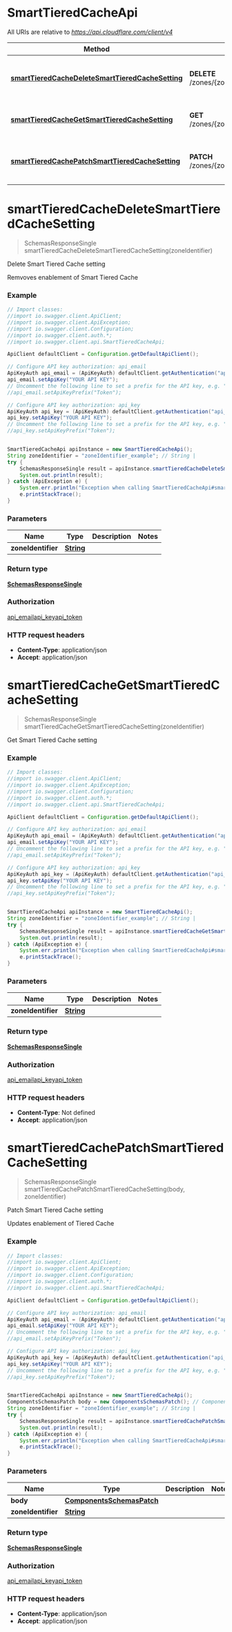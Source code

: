 # SmartTieredCacheApi

All URIs are relative to *https://api.cloudflare.com/client/v4*

Method | HTTP request | Description
------------- | ------------- | -------------
[**smartTieredCacheDeleteSmartTieredCacheSetting**](SmartTieredCacheApi.md#smartTieredCacheDeleteSmartTieredCacheSetting) | **DELETE** /zones/{zone_identifier}/cache/tiered_cache_smart_topology_enable | Delete Smart Tiered Cache setting
[**smartTieredCacheGetSmartTieredCacheSetting**](SmartTieredCacheApi.md#smartTieredCacheGetSmartTieredCacheSetting) | **GET** /zones/{zone_identifier}/cache/tiered_cache_smart_topology_enable | Get Smart Tiered Cache setting
[**smartTieredCachePatchSmartTieredCacheSetting**](SmartTieredCacheApi.md#smartTieredCachePatchSmartTieredCacheSetting) | **PATCH** /zones/{zone_identifier}/cache/tiered_cache_smart_topology_enable | Patch Smart Tiered Cache setting

<a name="smartTieredCacheDeleteSmartTieredCacheSetting"></a>
# **smartTieredCacheDeleteSmartTieredCacheSetting**
> SchemasResponseSingle smartTieredCacheDeleteSmartTieredCacheSetting(zoneIdentifier)

Delete Smart Tiered Cache setting

Remvoves enablement of Smart Tiered Cache

### Example
```java
// Import classes:
//import io.swagger.client.ApiClient;
//import io.swagger.client.ApiException;
//import io.swagger.client.Configuration;
//import io.swagger.client.auth.*;
//import io.swagger.client.api.SmartTieredCacheApi;

ApiClient defaultClient = Configuration.getDefaultApiClient();

// Configure API key authorization: api_email
ApiKeyAuth api_email = (ApiKeyAuth) defaultClient.getAuthentication("api_email");
api_email.setApiKey("YOUR API KEY");
// Uncomment the following line to set a prefix for the API key, e.g. "Token" (defaults to null)
//api_email.setApiKeyPrefix("Token");

// Configure API key authorization: api_key
ApiKeyAuth api_key = (ApiKeyAuth) defaultClient.getAuthentication("api_key");
api_key.setApiKey("YOUR API KEY");
// Uncomment the following line to set a prefix for the API key, e.g. "Token" (defaults to null)
//api_key.setApiKeyPrefix("Token");


SmartTieredCacheApi apiInstance = new SmartTieredCacheApi();
String zoneIdentifier = "zoneIdentifier_example"; // String | 
try {
    SchemasResponseSingle result = apiInstance.smartTieredCacheDeleteSmartTieredCacheSetting(zoneIdentifier);
    System.out.println(result);
} catch (ApiException e) {
    System.err.println("Exception when calling SmartTieredCacheApi#smartTieredCacheDeleteSmartTieredCacheSetting");
    e.printStackTrace();
}
```

### Parameters

Name | Type | Description  | Notes
------------- | ------------- | ------------- | -------------
 **zoneIdentifier** | [**String**](.md)|  |

### Return type

[**SchemasResponseSingle**](SchemasResponseSingle.md)

### Authorization

[api_email](../README.md#api_email)[api_key](../README.md#api_key)[api_token](../README.md#api_token)

### HTTP request headers

 - **Content-Type**: application/json
 - **Accept**: application/json

<a name="smartTieredCacheGetSmartTieredCacheSetting"></a>
# **smartTieredCacheGetSmartTieredCacheSetting**
> SchemasResponseSingle smartTieredCacheGetSmartTieredCacheSetting(zoneIdentifier)

Get Smart Tiered Cache setting

### Example
```java
// Import classes:
//import io.swagger.client.ApiClient;
//import io.swagger.client.ApiException;
//import io.swagger.client.Configuration;
//import io.swagger.client.auth.*;
//import io.swagger.client.api.SmartTieredCacheApi;

ApiClient defaultClient = Configuration.getDefaultApiClient();

// Configure API key authorization: api_email
ApiKeyAuth api_email = (ApiKeyAuth) defaultClient.getAuthentication("api_email");
api_email.setApiKey("YOUR API KEY");
// Uncomment the following line to set a prefix for the API key, e.g. "Token" (defaults to null)
//api_email.setApiKeyPrefix("Token");

// Configure API key authorization: api_key
ApiKeyAuth api_key = (ApiKeyAuth) defaultClient.getAuthentication("api_key");
api_key.setApiKey("YOUR API KEY");
// Uncomment the following line to set a prefix for the API key, e.g. "Token" (defaults to null)
//api_key.setApiKeyPrefix("Token");


SmartTieredCacheApi apiInstance = new SmartTieredCacheApi();
String zoneIdentifier = "zoneIdentifier_example"; // String | 
try {
    SchemasResponseSingle result = apiInstance.smartTieredCacheGetSmartTieredCacheSetting(zoneIdentifier);
    System.out.println(result);
} catch (ApiException e) {
    System.err.println("Exception when calling SmartTieredCacheApi#smartTieredCacheGetSmartTieredCacheSetting");
    e.printStackTrace();
}
```

### Parameters

Name | Type | Description  | Notes
------------- | ------------- | ------------- | -------------
 **zoneIdentifier** | [**String**](.md)|  |

### Return type

[**SchemasResponseSingle**](SchemasResponseSingle.md)

### Authorization

[api_email](../README.md#api_email)[api_key](../README.md#api_key)[api_token](../README.md#api_token)

### HTTP request headers

 - **Content-Type**: Not defined
 - **Accept**: application/json

<a name="smartTieredCachePatchSmartTieredCacheSetting"></a>
# **smartTieredCachePatchSmartTieredCacheSetting**
> SchemasResponseSingle smartTieredCachePatchSmartTieredCacheSetting(body, zoneIdentifier)

Patch Smart Tiered Cache setting

Updates enablement of Tiered Cache

### Example
```java
// Import classes:
//import io.swagger.client.ApiClient;
//import io.swagger.client.ApiException;
//import io.swagger.client.Configuration;
//import io.swagger.client.auth.*;
//import io.swagger.client.api.SmartTieredCacheApi;

ApiClient defaultClient = Configuration.getDefaultApiClient();

// Configure API key authorization: api_email
ApiKeyAuth api_email = (ApiKeyAuth) defaultClient.getAuthentication("api_email");
api_email.setApiKey("YOUR API KEY");
// Uncomment the following line to set a prefix for the API key, e.g. "Token" (defaults to null)
//api_email.setApiKeyPrefix("Token");

// Configure API key authorization: api_key
ApiKeyAuth api_key = (ApiKeyAuth) defaultClient.getAuthentication("api_key");
api_key.setApiKey("YOUR API KEY");
// Uncomment the following line to set a prefix for the API key, e.g. "Token" (defaults to null)
//api_key.setApiKeyPrefix("Token");


SmartTieredCacheApi apiInstance = new SmartTieredCacheApi();
ComponentsSchemasPatch body = new ComponentsSchemasPatch(); // ComponentsSchemasPatch | 
String zoneIdentifier = "zoneIdentifier_example"; // String | 
try {
    SchemasResponseSingle result = apiInstance.smartTieredCachePatchSmartTieredCacheSetting(body, zoneIdentifier);
    System.out.println(result);
} catch (ApiException e) {
    System.err.println("Exception when calling SmartTieredCacheApi#smartTieredCachePatchSmartTieredCacheSetting");
    e.printStackTrace();
}
```

### Parameters

Name | Type | Description  | Notes
------------- | ------------- | ------------- | -------------
 **body** | [**ComponentsSchemasPatch**](ComponentsSchemasPatch.md)|  |
 **zoneIdentifier** | [**String**](.md)|  |

### Return type

[**SchemasResponseSingle**](SchemasResponseSingle.md)

### Authorization

[api_email](../README.md#api_email)[api_key](../README.md#api_key)[api_token](../README.md#api_token)

### HTTP request headers

 - **Content-Type**: application/json
 - **Accept**: application/json

